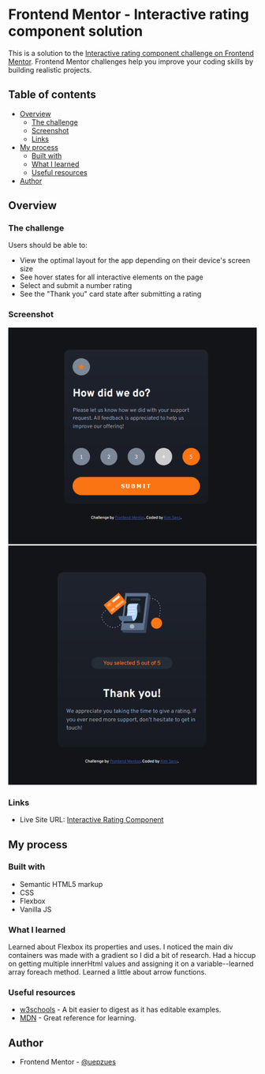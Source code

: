 # Frontend Mentor - Interactive rating component solution

This is a solution to the [Interactive rating component challenge on Frontend Mentor](https://www.frontendmentor.io/challenges/interactive-rating-component-koxpeBUmI). Frontend Mentor challenges help you improve your coding skills by building realistic projects.

## Table of contents

- [Overview](#overview)
  - [The challenge](#the-challenge)
  - [Screenshot](#screenshot)
  - [Links](#links)
- [My process](#my-process)
  - [Built with](#built-with)
  - [What I learned](#what-i-learned)
  - [Useful resources](#useful-resources)
- [Author](#author)

## Overview

### The challenge

Users should be able to:

- View the optimal layout for the app depending on their device's screen size
- See hover states for all interactive elements on the page
- Select and submit a number rating
- See the "Thank you" card state after submitting a rating

### Screenshot

![img1](./images/rating-comp1-fin.png)
![img2](./images/rating-com2-fin.png)

### Links

- Live Site URL: [Interactive Rating Component](https://frontendmentor-interactive-rating-component-ecru.vercel.app)

## My process

### Built with

- Semantic HTML5 markup
- CSS
- Flexbox
- Vanilla JS

### What I learned

Learned about Flexbox its properties and uses.
I noticed the main div containers was made with a gradient so I did a bit of research.
Had a hiccup on getting multiple innerHtml values and assigning it on a variable--learned array foreach method.
Learned a little about arrow functions.

### Useful resources

- [w3schools](https://w3schools.com) - A bit easier to digest as it has editable examples.
- [MDN](https://developer.mozilla.org/en-US/docs/Web/CSS) - Great reference for learning.

## Author

- Frontend Mentor - [@uepzues](https://www.frontendmentor.io/profile/uepsuez)
